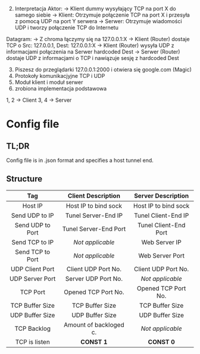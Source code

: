 2. Interpretacja
Aktor:
 -> Klient dummy wysyłający TCP na port X do samego siebie
 -> Klient: Otrzymuje połączenie TCP na port X i przesyła z pomocą UDP na port Y serwera
 -> Serwer: Otrzymuje wiadomości UDP i tworzy połączenie TCP do Internetu

Datagram:
-> Z chroma łączymy się na 127.0.0.1:X
-> Klient (Router) dostaje TCP o Src: 127.0.0.1, Dest: 127.0.0.1:X
-> Klient (Router) wysyła UDP z informacjami połączenia na Serwer hardcoded Dest
-> Serwer (Router) dostaje UDP z informacjami o TCP i nawiązuje sesję z hardcoded Dest

3. Piszesz do przeglądarki 127.0.0.1:2000 i otwiera się google.com (Magic)
4. Protokoły komunikacjyjne TCP i UDP
5. Moduł klient i moduł serwer
6. zrobiona implementacja podstawowa

1, 2 -> Client
3, 4 -> Server

# Config file

## TL;DR
Config file is in .json format and specifies a host tunnel end.

## Structure
|  Tag                 | Client Description    | Server Description     |
|:--------------------:|:---------------------:|:----------------------:|
|  Host IP             | Host IP to bind sock  | Host IP to bind sock   |
|  Send UDP to IP      | Tunel Server-End IP   | Tunel Client-End IP    |
|  Send UDP to Port    | Tunel Server-End Port | Tunel Client-End Port  |
|  Send TCP to IP      | _Not applicable_      | Web Server IP          |
|  Send TCP to Port    | _Not applicable_      | Web Server Port        |
|  UDP Client Port     | Client UDP Port No.   | Client UDP Port No.    |
|  UDP Server Port     | Server UDP Port No.   | _Not applicable_       |
|  TCP Port            | Opened TCP Port No.   | Opened TCP Port No.    |
|  TCP Buffer Size     | TCP Buffer Size       | TCP Buffer Size        |
|  UDP Buffer Size     | UDP Buffer Size       | UDP Buffer Size        |
|  TCP Backlog         | Amount of backloged c.| _Not applicable_       |
|  TCP is listen       | **CONST 1**           | **CONST 0**            |
